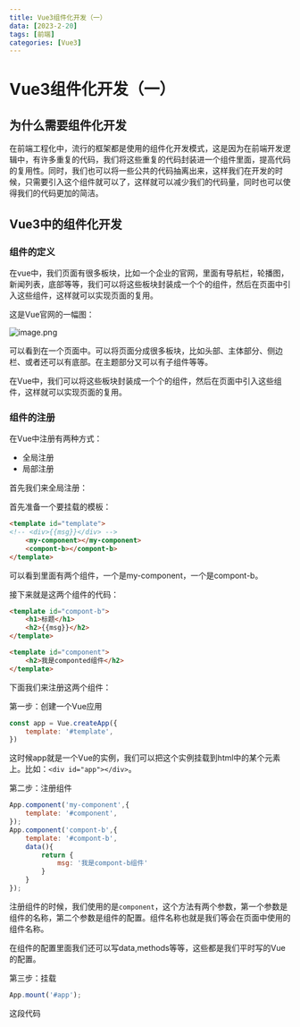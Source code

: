 ```yaml
---
title: Vue3组件化开发（一）
data: [2023-2-20]
tags: [前端]
categories: [Vue3]
---
```


# Vue3组件化开发（一）

## 为什么需要组件化开发

在前端工程化中，流行的框架都是使用的组件化开发模式，这是因为在前端开发逻辑中，有许多重复的代码，我们将这些重复的代码封装进一个组件里面，提高代码的复用性。同时，我们也可以将一些公共的代码抽离出来，这样我们在开发的时候，只需要引入这个组件就可以了，这样就可以减少我们的代码量，同时也可以使得我们的代码更加的简洁。

## Vue3中的组件化开发

### 组件的定义

在vue中，我们页面有很多板块，比如一个企业的官网，里面有导航栏，轮播图，新闻列表，底部等等，我们可以将这些板块封装成一个个的组件，然后在页面中引入这些组件，这样就可以实现页面的复用。

这是Vue官网的一幅图：

![image.png](https://p9-juejin.byteimg.com/tos-cn-i-k3u1fbpfcp/fdc39bc668b74022a6dde247f7d3c306~tplv-k3u1fbpfcp-watermark.image?)

可以看到在一个页面中。可以将页面分成很多板块，比如头部、主体部分、侧边栏、或者还可以有底部。在主题部分又可以有子组件等等。

在Vue中，我们可以将这些板块封装成一个个的组件，然后在页面中引入这些组件，这样就可以实现页面的复用。

### 组件的注册

在Vue中注册有两种方式：

- 全局注册
- 局部注册

首先我们来全局注册：

首先准备一个要挂载的模板：

```html
<template id="template">
<!-- <div>{{msg}}</div> -->
    <my-component></my-component>
    <compont-b></compont-b>
</template>
```

可以看到里面有两个组件，一个是my-component，一个是compont-b。

接下来就是这两个组件的代码：

```html
<template id="compont-b">
    <h1>标题</h1>
    <h2>{{msg}}</h2>
</template>
```

```html
<template id="component">
    <h2>我是componted组件</h2>
</template>
```

下面我们来注册这两个组件：

第一步：创建一个Vue应用

```js
const app = Vue.createApp({
    template: '#template',
})
```

这时候app就是一个Vue的实例，我们可以把这个实例挂载到html中的某个元素上。比如：`<div id="app"></div>`。

第二步：注册组件

```js
App.component('my-component',{
    template: '#component',
});
App.component('compont-b',{
    template: '#compont-b',
    data(){
        return {
            msg: '我是compont-b组件'
        }
    }
});
```

注册组件的时候，我们使用的是`component`，这个方法有两个参数，第一个参数是组件的名称，第二个参数是组件的配置。组件名称也就是我们等会在页面中使用的组件名称。

在组件的配置里面我们还可以写data,methods等等，这些都是我们平时写的Vue的配置。

第三步：挂载

```js
App.mount('#app');
```

这段代码
